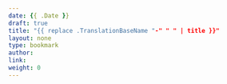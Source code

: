 ```yaml
---
date: {{ .Date }}
draft: true
title: "{{ replace .TranslationBaseName "-" " " | title }}"
layout: none
type: bookmark
author:
link:
weight: 0
---
```

